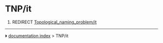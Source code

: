 # TNP/it
1.  REDIRECT [Topological_naming_problem/it](Topological_naming_problem/it.md)



---
⏵ [documentation index](../README.md) > TNP/it
